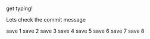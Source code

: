 get typing!

Lets check the commit message

save 1
save 2
save 3
save 4
save 5
save 6
save 7
save 8
<!--stackedit_data:
eyJoaXN0b3J5IjpbMTc3NDA3MTc2NSw2NTcwNjYxMTQsMTY4MD
M4NTIyMywtNTc2NTI1Nzg0LDE0OTAyOTY3NDcsLTEzOTg3Mzk2
MzIsNTY1NjY1Mjk3LDIwOTEwNDQ4NjddfQ==
-->